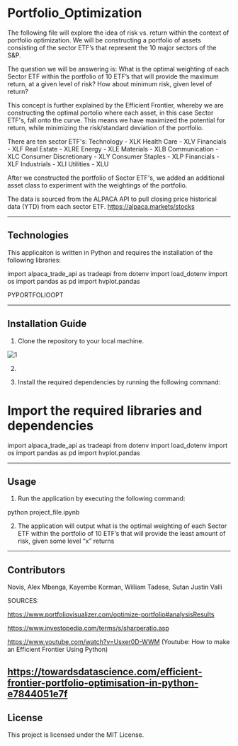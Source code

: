# Portfolio_Optimization

The following file will explore the idea of risk vs. return within the context of portfolio optimization. We will be 
constructing a portfolio of assets consisting of the sector ETF’s that represent the 10 major sectors of the S&P.

The question we will be answering is: What is the optimal weighting of each Sector ETF within the portfolio of 10 ETF’s 
that will provide the maximum return, at a given level of risk? How about minimum risk, given level of return? 

This concept is further explained by the Efficient Frontier, whereby we are constructing the optimal portolio where each asset, in this case Sector ETF's, fall onto the curve. This means we have maximized the potential for return, while minimizing the risk/standard deviation of the portfolio. 

There are ten sector ETF's:
Technology - XLK
Health Care - XLV
Financials - XLF
Real Estate - XLRE
Energy - XLE
Materials - XLB
Communication - XLC
Consumer Discretionary - XLY
Consumer Staples - XLP
Financials - XLF
Industrials - XLI
Utilities - XLU

After we constructed the portfolio of Sector ETF's, we added an additional asset class to experiment with the weightings of the portfolio. 

The data is sourced from the ALPACA API to pull closing price historical data (YTD) from each sector ETF.
https://alpaca.markets/stocks

---

## Technologies

This applicaiton is written in Python and requires the installation of the following libraries:

import alpaca_trade_api as tradeapi
from dotenv import load_dotenv
import os
import pandas as pd
import hvplot.pandas

PYPORTFOLIOOPT

---

## Installation Guide

1. Clone the repository to your local machine.

![1](clone_repo.png)

2. 


2. Install the required dependencies by running the following command:

# Import the required libraries and dependencies

import alpaca_trade_api as tradeapi
from dotenv import load_dotenv
import os
import pandas as pd
import hvplot.pandas

---

## Usage


1. Run the application by executing the following command:

python project_file.ipynb

2. The application will output what is the optimal weighting of each Sector ETF within the portfolio of 10 ETF’s that will provide the least amount of risk, given some level “x” returns

---

## Contributors

Novis, Alex
Mbenga, Kayembe
Korman, William
Tadese, Sutan
Justin Valli

SOURCES:

https://www.portfoliovisualizer.com/optimize-portfolio#analysisResults 

https://www.investopedia.com/terms/s/sharperatio.asp 

https://www.youtube.com/watch?v=Usxer0D-WWM (Youtube: How to make an Efficient Frontier Using Python)

https://towardsdatascience.com/efficient-frontier-portfolio-optimisation-in-python-e7844051e7f
---

## License

This project is licensed under the MIT License.


